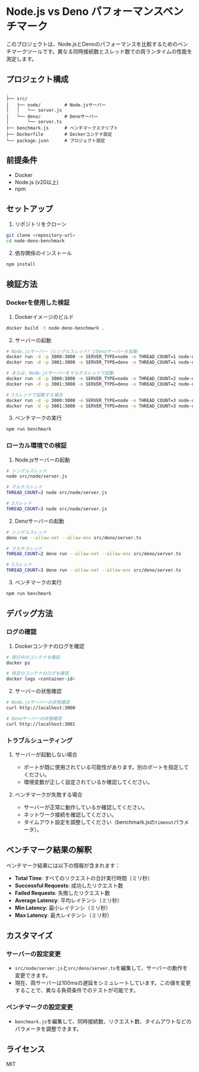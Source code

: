 # Node.js vs Deno パフォーマンスベンチマーク

このプロジェクトは、Node.jsとDenoのパフォーマンスを比較するためのベンチマークツールです。異なる同時接続数とスレッド数での両ランタイムの性能を測定します。

## プロジェクト構成

```
.
├── src/
│   ├── node/         # Node.jsサーバー
│   │   └── server.js
│   └── deno/         # Denoサーバー
│       └── server.ts
├── benchmark.js      # ベンチマークスクリプト
├── Dockerfile        # Dockerコンテナ設定
└── package.json      # プロジェクト設定
```

## 前提条件

- Docker
- Node.js (v20以上)
- npm

## セットアップ

1. リポジトリをクローン
```bash
git clone <repository-url>
cd node-deno-benchmark
```

2. 依存関係のインストール
```bash
npm install
```

## 検証方法

### Dockerを使用した検証

1. Dockerイメージのビルド
```bash
docker build -t node-deno-benchmark .
```

2. サーバーの起動
```bash
# Node.jsサーバー（シングルスレッド）とDenoサーバーを起動
docker run -d -p 3000:3000 -e SERVER_TYPE=node -e THREAD_COUNT=1 node-deno-benchmark
docker run -d -p 3001:3000 -e SERVER_TYPE=deno -e THREAD_COUNT=1 node-deno-benchmark

# または、Node.jsサーバーをマルチスレッドで起動
docker run -d -p 3000:3000 -e SERVER_TYPE=node -e THREAD_COUNT=2 node-deno-benchmark
docker run -d -p 3001:3000 -e SERVER_TYPE=deno -e THREAD_COUNT=2 node-deno-benchmark

# 3スレッドで起動する場合
docker run -d -p 3000:3000 -e SERVER_TYPE=node -e THREAD_COUNT=3 node-deno-benchmark
docker run -d -p 3001:3000 -e SERVER_TYPE=deno -e THREAD_COUNT=3 node-deno-benchmark
```

3. ベンチマークの実行
```bash
npm run benchmark
```

### ローカル環境での検証

1. Node.jsサーバーの起動
```bash
# シングルスレッド
node src/node/server.js

# マルチスレッド
THREAD_COUNT=2 node src/node/server.js

# 3スレッド
THREAD_COUNT=3 node src/node/server.js
```

2. Denoサーバーの起動
```bash
# シングルスレッド
deno run --allow-net --allow-env src/deno/server.ts

# マルチスレッド
THREAD_COUNT=2 deno run --allow-net --allow-env src/deno/server.ts

# 3スレッド
THREAD_COUNT=3 deno run --allow-net --allow-env src/deno/server.ts
```

3. ベンチマークの実行
```bash
npm run benchmark
```

## デバッグ方法

### ログの確認

1. Dockerコンテナのログを確認
```bash
# 実行中のコンテナを確認
docker ps

# 特定のコンテナのログを確認
docker logs <container-id>
```

2. サーバーの状態確認
```bash
# Node.jsサーバーの状態確認
curl http://localhost:3000

# Denoサーバーの状態確認
curl http://localhost:3001
```

### トラブルシューティング

1. サーバーが起動しない場合
   - ポートが既に使用されている可能性があります。別のポートを指定してください。
   - 環境変数が正しく設定されているか確認してください。

2. ベンチマークが失敗する場合
   - サーバーが正常に動作しているか確認してください。
   - ネットワーク接続を確認してください。
   - タイムアウト設定を調整してください（benchmark.jsの`timeout`パラメータ）。

## ベンチマーク結果の解釈

ベンチマーク結果には以下の情報が含まれます：

- **Total Time**: すべてのリクエストの合計実行時間（ミリ秒）
- **Successful Requests**: 成功したリクエスト数
- **Failed Requests**: 失敗したリクエスト数
- **Average Latency**: 平均レイテンシ（ミリ秒）
- **Min Latency**: 最小レイテンシ（ミリ秒）
- **Max Latency**: 最大レイテンシ（ミリ秒）

## カスタマイズ

### サーバーの設定変更

- `src/node/server.js`と`src/deno/server.ts`を編集して、サーバーの動作を変更できます。
- 現在、両サーバーは100msの遅延をシミュレートしています。この値を変更することで、異なる負荷条件でのテストが可能です。

### ベンチマークの設定変更

- `benchmark.js`を編集して、同時接続数、リクエスト数、タイムアウトなどのパラメータを調整できます。

## ライセンス

MIT 